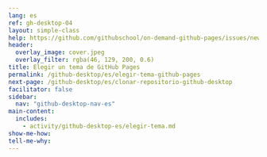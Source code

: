 ```yaml
---
lang: es
ref: gh-desktop-04
layout: simple-class
help: https://github.com/githubschool/on-demand-github-pages/issues/new?title=I%20need%20help&body=Describe%20what%20you%20need%20help%20with%20here.&labels=Help%20Wanted
header:
  overlay_image: cover.jpeg
  overlay_filter: rgba(46, 129, 200, 0.6)
title: Elegir un tema de GitHub Pages
permalink: /github-desktop/es/elegir-tema-github-pages
next-page: /github-desktop/es/clonar-repositorio-github-desktop
facilitator: false
sidebar:
  nav: "github-desktop-nav-es"
main-content:
  includes:
    - activity/github-desktop-es/elegir-tema.md
show-me-how:
tell-me-why:
---
```

